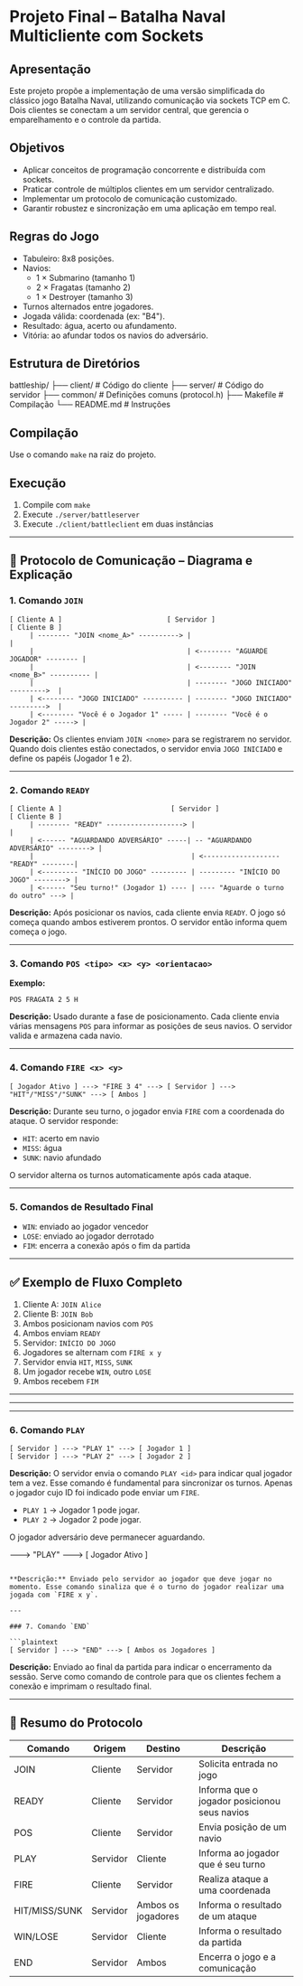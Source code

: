 
Projeto Final – Batalha Naval Multicliente com Sockets
=======================================================

Apresentação
------------
Este projeto propõe a implementação de uma versão simplificada do clássico jogo Batalha Naval,
utilizando comunicação via sockets TCP em C. Dois clientes se conectam a um servidor central,
que gerencia o emparelhamento e o controle da partida.

Objetivos
---------
- Aplicar conceitos de programação concorrente e distribuída com sockets.
- Praticar controle de múltiplos clientes em um servidor centralizado.
- Implementar um protocolo de comunicação customizado.
- Garantir robustez e sincronização em uma aplicação em tempo real.

Regras do Jogo
--------------
- Tabuleiro: 8x8 posições.
- Navios:
  - 1 × Submarino (tamanho 1)
  - 2 × Fragatas (tamanho 2)
  - 1 × Destroyer (tamanho 3)
- Turnos alternados entre jogadores.
- Jogada válida: coordenada (ex: "B4").
- Resultado: água, acerto ou afundamento.
- Vitória: ao afundar todos os navios do adversário.

Estrutura de Diretórios
------------------------
battleship/
├── client/           # Código do cliente
├── server/           # Código do servidor
├── common/           # Definições comuns (protocol.h)
├── Makefile          # Compilação
└── README.md         # Instruções

Compilação
----------
Use o comando `make` na raiz do projeto.

Execução
--------
1. Compile com `make`
2. Execute `./server/battleserver`
3. Execute `./client/battleclient` em duas instâncias


---

## 🔄 Protocolo de Comunicação – Diagrama e Explicação

### 1. Comando `JOIN`

```plaintext
[ Cliente A ]                          [ Servidor ]                          [ Cliente B ]
     | -------- "JOIN <nome_A>" ----------> |                                      |
     |                                      | <-------- "AGUARDE JOGADOR" -------- |
     |                                      | <-------- "JOIN <nome_B>" ---------- |
     |                                      | -------- "JOGO INICIADO" --------->  |
     | <-------- "JOGO INICIADO" ---------- | -------- "JOGO INICIADO" --------->  |
     | <-------- "Você é o Jogador 1" ----- | -------- "Você é o Jogador 2" -----> |
```

**Descrição:** Os clientes enviam `JOIN <nome>` para se registrarem no servidor. Quando dois clientes estão conectados, o servidor envia `JOGO INICIADO` e define os papéis (Jogador 1 e 2).

---

### 2. Comando `READY`

```plaintext
[ Cliente A ]                           [ Servidor ]                           [ Cliente B ]
     | -------- "READY" -------------------> |                                       |
     | <------ "AGUARDANDO ADVERSÁRIO" -----| -- "AGUARDANDO ADVERSÁRIO" --------> |
     |                                       | <------------------- "READY" --------|
     | <--------- "INÍCIO DO JOGO" --------- | --------- "INÍCIO DO JOGO" --------> |
     | <------ "Seu turno!" (Jogador 1) ---- | ---- "Aguarde o turno do outro" ---> |
```

**Descrição:** Após posicionar os navios, cada cliente envia `READY`. O jogo só começa quando ambos estiverem prontos. O servidor então informa quem começa o jogo.

---

### 3. Comando `POS <tipo> <x> <y> <orientacao>`

**Exemplo:**
```plaintext
POS FRAGATA 2 5 H
```

**Descrição:** Usado durante a fase de posicionamento. Cada cliente envia várias mensagens `POS` para informar as posições de seus navios. O servidor valida e armazena cada navio.

---

### 4. Comando `FIRE <x> <y>`

```plaintext
[ Jogador Ativo ] ---> "FIRE 3 4" ---> [ Servidor ] ---> "HIT"/"MISS"/"SUNK" ---> [ Ambos ]
```

**Descrição:** Durante seu turno, o jogador envia `FIRE` com a coordenada do ataque. O servidor responde:
- `HIT`: acerto em navio
- `MISS`: água
- `SUNK`: navio afundado

O servidor alterna os turnos automaticamente após cada ataque.

---

### 5. Comandos de Resultado Final

- `WIN`: enviado ao jogador vencedor
- `LOSE`: enviado ao jogador derrotado
- `FIM`: encerra a conexão após o fim da partida

---

## ✅ Exemplo de Fluxo Completo

1. Cliente A: `JOIN Alice`
2. Cliente B: `JOIN Bob`
3. Ambos posicionam navios com `POS`
4. Ambos enviam `READY`
5. Servidor: `INÍCIO DO JOGO`
6. Jogadores se alternam com `FIRE x y`
7. Servidor envia `HIT`, `MISS`, `SUNK`
8. Um jogador recebe `WIN`, outro `LOSE`
9. Ambos recebem `FIM`

---


---



---

### 6. Comando `PLAY`

```plaintext
[ Servidor ] ---> "PLAY 1" ---> [ Jogador 1 ]
[ Servidor ] ---> "PLAY 2" ---> [ Jogador 2 ]
```

**Descrição:** O servidor envia o comando `PLAY <id>` para indicar qual jogador tem a vez. Esse comando é fundamental para sincronizar os turnos. Apenas o jogador cujo ID foi indicado pode enviar um `FIRE`.

- `PLAY 1` → Jogador 1 pode jogar.
- `PLAY 2` → Jogador 2 pode jogar.

O jogador adversário deve permanecer aguardando.

---> "PLAY" ---> [ Jogador Ativo ]
```

**Descrição:** Enviado pelo servidor ao jogador que deve jogar no momento. Esse comando sinaliza que é o turno do jogador realizar uma jogada com `FIRE x y`.

---

### 7. Comando `END`

```plaintext
[ Servidor ] ---> "END" ---> [ Ambos os Jogadores ]
```

**Descrição:** Enviado ao final da partida para indicar o encerramento da sessão. Serve como comando de controle para que os clientes fechem a conexão e imprimam o resultado final.

---

## 📘 Resumo do Protocolo

| Comando | Origem      | Destino        | Descrição                                         |
|---------|-------------|----------------|---------------------------------------------------|
| JOIN    | Cliente     | Servidor       | Solicita entrada no jogo                          |
| READY   | Cliente     | Servidor       | Informa que o jogador posicionou seus navios      |
| POS     | Cliente     | Servidor       | Envia posição de um navio                         |
| PLAY    | Servidor    | Cliente        | Informa ao jogador que é seu turno                |
| FIRE    | Cliente     | Servidor       | Realiza ataque a uma coordenada                   |
| HIT/MISS/SUNK | Servidor | Ambos os jogadores | Informa o resultado de um ataque            |
| WIN/LOSE| Servidor    | Cliente        | Informa o resultado da partida                    |
| END     | Servidor    | Ambos          | Encerra o jogo e a comunicação                    |


